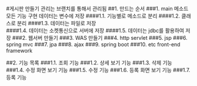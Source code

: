 #게시판 만들기
관리는 브랜치를 통해서  관리됨 
##1. 만드는 순서
###1. main 메소드 모든 기능 구현 데이터는 변수에 저장
####1.1. 기능별로 메소드로 분리
####1.2. 클래스로 분리
####1.3. 데이터는 파일로 저장  
####1.4. 데이터는 소켓통신으로 서버에 저장 
####1.5. 데이터는 jdbc를 활용하여 저장 
###2. 웹서버 만들기
###3. WAS 만들기
###4. http servlet
###5. jsp
###6. spring mvc
###7. jpa
###8. ajax
###9. spring boot
###10. etc front-end framework

##2. 기능 목록
###1.1. 조회 기능
###1.2. 상세 보기 기능
###1.3. 삭제 기능
###1.4. 수정 화면 보기 기능
###1.5. 수정 기능
###1.6. 등록 화면 보기 기능
###1.7. 등록 기능

